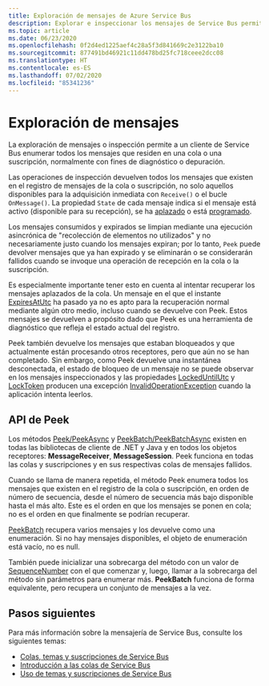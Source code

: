 ```yaml
---
title: Exploración de mensajes de Azure Service Bus
description: Explorar e inspeccionar los mensajes de Service Bus permite a un cliente de Azure Service Bus enumerar todos los mensajes que residen en una cola o suscripción.
ms.topic: article
ms.date: 06/23/2020
ms.openlocfilehash: 0f2d4ed1225aef4c28a5f3d841669c2e3122ba10
ms.sourcegitcommit: 877491bd46921c11dd478bd25fc718ceee2dcc08
ms.translationtype: HT
ms.contentlocale: es-ES
ms.lasthandoff: 07/02/2020
ms.locfileid: "85341236"
---
```

# <a name="message-browsing"></a>Exploración de mensajes

La exploración de mensajes o inspección permite a un cliente de Service Bus enumerar todos los mensajes que residen en una cola o una suscripción, normalmente con fines de diagnóstico o depuración.

Las operaciones de inspección devuelven todos los mensajes que existen en el registro de mensajes de la cola o suscripción, no solo aquellos disponibles para la adquisición inmediata con `Receive()` o el bucle `OnMessage()`. La propiedad `State` de cada mensaje indica si el mensaje está activo (disponible para su recepción), se ha [aplazado](message-deferral.md) o está [programado](message-sequencing.md).

Los mensajes consumidos y expirados se limpian mediante una ejecución asincrónica de "recolección de elementos no utilizados" y no necesariamente justo cuando los mensajes expiran; por lo tanto, `Peek` puede devolver mensajes que ya han expirado y se eliminarán o se considerarán fallidos cuando se invoque una operación de recepción en la cola o la suscripción.

Es especialmente importante tener esto en cuenta al intentar recuperar los mensajes aplazados de la cola. Un mensaje en el que el instante [ExpiresAtUtc](/dotnet/api/microsoft.azure.servicebus.message.expiresatutc#Microsoft_Azure_ServiceBus_Message_ExpiresAtUtc) ha pasado ya no es apto para la recuperación normal mediante algún otro medio, incluso cuando se devuelve con Peek. Estos mensajes se devuelven a propósito dado que Peek es una herramienta de diagnóstico que refleja el estado actual del registro.

Peek también devuelve los mensajes que estaban bloqueados y que actualmente están procesando otros receptores, pero que aún no se han completado. Sin embargo, como Peek devuelve una instantánea desconectada, el estado de bloqueo de un mensaje no se puede observar en los mensajes inspeccionados y las propiedades [LockedUntilUtc](/dotnet/api/microsoft.azure.servicebus.message.systempropertiescollection.lockeduntilutc) y [LockToken](/dotnet/api/microsoft.azure.servicebus.message.systempropertiescollection.locktoken#Microsoft_Azure_ServiceBus_Message_SystemPropertiesCollection_LockToken) producen una excepción [InvalidOperationException](/dotnet/api/system.invalidoperationexception) cuando la aplicación intenta leerlos.

## <a name="peek-apis"></a>API de Peek

Los métodos [Peek/PeekAsync](/dotnet/api/microsoft.azure.servicebus.core.messagereceiver.peekasync#Microsoft_Azure_ServiceBus_Core_MessageReceiver_PeekAsync) y [PeekBatch/PeekBatchAsync](/dotnet/api/microsoft.servicebus.messaging.queueclient.peekbatchasync#Microsoft_ServiceBus_Messaging_QueueClient_PeekBatchAsync_System_Int64_System_Int32_) existen en todas las bibliotecas de cliente de .NET y Java y en todos los objetos receptores: **MessageReceiver**, **MessageSession**. Peek funciona en todas las colas y suscripciones y en sus respectivas colas de mensajes fallidos.

Cuando se llama de manera repetida, el método Peek enumera todos los mensajes que existen en el registro de la cola o suscripción, en orden de número de secuencia, desde el número de secuencia más bajo disponible hasta el más alto. Este es el orden en que los mensajes se ponen en cola; no es el orden en que finalmente se podrían recuperar.

[PeekBatch](/dotnet/api/microsoft.servicebus.messaging.queueclient.peekbatch#Microsoft_ServiceBus_Messaging_QueueClient_PeekBatch_System_Int32_) recupera varios mensajes y los devuelve como una enumeración. Si no hay mensajes disponibles, el objeto de enumeración está vacío, no es null.

También puede inicializar una sobrecarga del método con un valor de [SequenceNumber](/dotnet/api/microsoft.azure.servicebus.message.systempropertiescollection.sequencenumber#Microsoft_Azure_ServiceBus_Message_SystemPropertiesCollection_SequenceNumber) con el que comenzar y, luego, llamar a la sobrecarga del método sin parámetros para enumerar más. **PeekBatch** funciona de forma equivalente, pero recupera un conjunto de mensajes a la vez.

## <a name="next-steps"></a>Pasos siguientes

Para más información sobre la mensajería de Service Bus, consulte los siguientes temas:

* [Colas, temas y suscripciones de Service Bus](service-bus-queues-topics-subscriptions.md)
* [Introducción a las colas de Service Bus](service-bus-dotnet-get-started-with-queues.md)
* [Uso de temas y suscripciones de Service Bus](service-bus-dotnet-how-to-use-topics-subscriptions.md)
